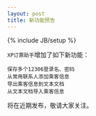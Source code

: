 ```yaml
---
layout: post
title: 新功能预告
---
```


{% include JB/setup %}

`XP订票助手`增加了如下新功能：
	
	保存多个12306登录名、密码
	从常用联系人添加乘客信息
	导出乘客信息到文本文档
	从文本文档导入乘客信息

将在近期发布，敬请大家关注。

